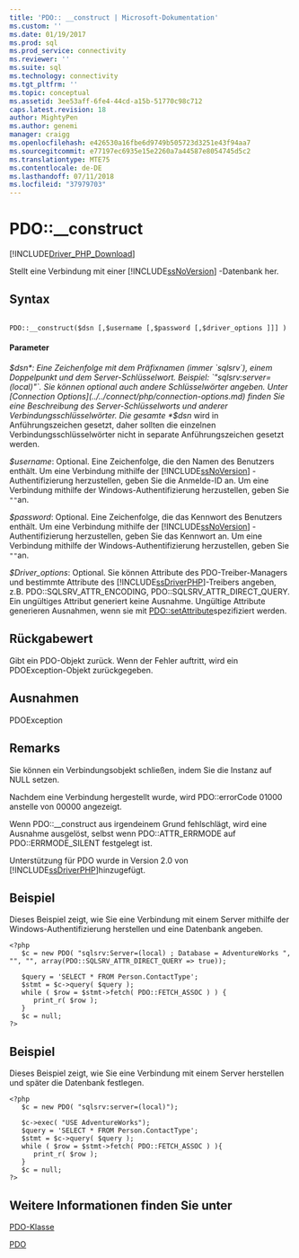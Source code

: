```yaml
---
title: 'PDO:: __construct | Microsoft-Dokumentation'
ms.custom: ''
ms.date: 01/19/2017
ms.prod: sql
ms.prod_service: connectivity
ms.reviewer: ''
ms.suite: sql
ms.technology: connectivity
ms.tgt_pltfrm: ''
ms.topic: conceptual
ms.assetid: 3ee53aff-6fe4-44cd-a15b-51770c98c712
caps.latest.revision: 18
author: MightyPen
ms.author: genemi
manager: craigg
ms.openlocfilehash: e426530a16fbe6d9749b505723d3251e43f94aa7
ms.sourcegitcommit: e77197ec6935e15e2260a7a44587e8054745d5c2
ms.translationtype: MTE75
ms.contentlocale: de-DE
ms.lasthandoff: 07/11/2018
ms.locfileid: "37979703"
---
```

# <a name="pdoconstruct"></a>PDO::__construct
[!INCLUDE[Driver_PHP_Download](../../includes/driver_php_download.md)]

Stellt eine Verbindung mit einer [!INCLUDE[ssNoVersion](../../includes/ssnoversion_md.md)] -Datenbank her.  
  
## <a name="syntax"></a>Syntax  
  
```  
  
PDO::__construct($dsn [,$username [,$password [,$driver_options ]]] )  
```  
  
#### <a name="parameters"></a>Parameter  
*$dsn*: Eine Zeichenfolge mit dem Präfixnamen (immer `sqlsrv`), einem Doppelpunkt und dem Server-Schlüsselwort. Beispiel: `"sqlsrv:server=(local)"`. Sie können optional auch andere Schlüsselwörter angeben. Unter [Connection Options](../../connect/php/connection-options.md) finden Sie eine Beschreibung des Server-Schlüsselworts und anderer Verbindungsschlüsselwörter. Die gesamte *$dsn* wird in Anführungszeichen gesetzt, daher sollten die einzelnen Verbindungsschlüsselwörter nicht in separate Anführungszeichen gesetzt werden.  
  
*$username*: Optional. Eine Zeichenfolge, die den Namen des Benutzers enthält. Um eine Verbindung mithilfe der [!INCLUDE[ssNoVersion](../../includes/ssnoversion_md.md)] -Authentifizierung herzustellen, geben Sie die Anmelde-ID an. Um eine Verbindung mithilfe der Windows-Authentifizierung herzustellen, geben Sie `""`an.  
  
*$password*: Optional. Eine Zeichenfolge, die das Kennwort des Benutzers enthält. Um eine Verbindung mithilfe der [!INCLUDE[ssNoVersion](../../includes/ssnoversion_md.md)] -Authentifizierung herzustellen, geben Sie das Kennwort an. Um eine Verbindung mithilfe der Windows-Authentifizierung herzustellen, geben Sie `""`an.  
  
*$Driver_options*: Optional. Sie können Attribute des PDO-Treiber-Managers und bestimmte Attribute des [!INCLUDE[ssDriverPHP](../../includes/ssdriverphp_md.md)]-Treibers angeben, z.B. PDO::SQLSRV_ATTR_ENCODING, PDO::SQLSRV_ATTR_DIRECT_QUERY. Ein ungültiges Attribut generiert keine Ausnahme. Ungültige Attribute generieren Ausnahmen, wenn sie mit [PDO::setAttribute](../../connect/php/pdo-setattribute.md)spezifiziert werden.  
  
## <a name="return-value"></a>Rückgabewert  
Gibt ein PDO-Objekt zurück. Wenn der Fehler auftritt, wird ein PDOException-Objekt zurückgegeben.  
  
## <a name="exceptions"></a>Ausnahmen  
PDOException  
  
## <a name="remarks"></a>Remarks  
Sie können ein Verbindungsobjekt schließen, indem Sie die Instanz auf NULL setzen.  
  
Nachdem eine Verbindung hergestellt wurde, wird PDO::errorCode 01000 anstelle von 00000 angezeigt.  
  
Wenn PDO::__construct aus irgendeinem Grund fehlschlägt, wird eine Ausnahme ausgelöst, selbst wenn PDO::ATTR_ERRMODE auf PDO::ERRMODE_SILENT festgelegt ist.  
  
Unterstützung für PDO wurde in Version 2.0 von [!INCLUDE[ssDriverPHP](../../includes/ssdriverphp_md.md)]hinzugefügt.  
  
## <a name="example"></a>Beispiel  
Dieses Beispiel zeigt, wie Sie eine Verbindung mit einem Server mithilfe der Windows-Authentifizierung herstellen und eine Datenbank angeben.  
  
```  
<?php  
   $c = new PDO( "sqlsrv:Server=(local) ; Database = AdventureWorks ", "", "", array(PDO::SQLSRV_ATTR_DIRECT_QUERY => true));   
  
   $query = 'SELECT * FROM Person.ContactType';   
   $stmt = $c->query( $query );   
   while ( $row = $stmt->fetch( PDO::FETCH_ASSOC ) ) {   
      print_r( $row );   
   }  
   $c = null;   
?>  
```  
  
## <a name="example"></a>Beispiel  
Dieses Beispiel zeigt, wie Sie eine Verbindung mit einem Server herstellen und später die Datenbank festlegen.  
  
```  
<?php  
   $c = new PDO( "sqlsrv:server=(local)");  
  
   $c->exec( "USE AdventureWorks");  
   $query = 'SELECT * FROM Person.ContactType';  
   $stmt = $c->query( $query );  
   while ( $row = $stmt->fetch( PDO::FETCH_ASSOC ) ){  
      print_r( $row );  
   }  
   $c = null;  
?>  
```  
  
## <a name="see-also"></a>Weitere Informationen finden Sie unter  
[PDO-Klasse](../../connect/php/pdo-class.md)

[PDO](http://php.net/manual/book.pdo.php)  
  
